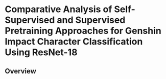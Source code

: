 # Comparative Analysis of Self-Supervised and Supervised Pretraining Approaches for Genshin Impact Character Classification Using ResNet-18

## Overview

